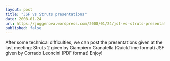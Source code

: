 ```yaml
---
layout: post
title: "JSF vs Struts presentations"
date: 2008-01-24
url: https://juggenova.wordpress.com/2008/01/24/jsf-vs-struts-presentations/
published: false 
---
```


After some technical difficulties, we can post the presentations given at the last meeting: Struts 2 given by Giampiero Granatella (QuickTime format) JSF given by Corrado Leoncini (PDF format) Enjoy! 